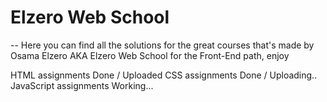 # Elzero Web School

-- Here you can find all the solutions for the great courses that's made by Osama Elzero AKA Elzero Web School for the Front-End path, enjoy

HTML assignments Done / Uploaded 
CSS assignments Done / Uploading..
JavaScript assignments Working...
